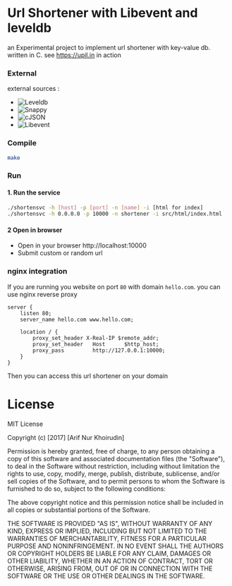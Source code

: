 # Url Shortener with Libevent and leveldb
an Experimental project to implement url shortener with key-value db. written in C. see https://upil.in in action

### External
external sources :

* ![Leveldb](https://github.com/google/leveldb)
* ![Snappy](https://github.com/google/snappy)
* ![cJSON](https://github.com/DaveGamble/cJSON)
* ![Libevent](https://github.com/nmathewson/Libevent)



### Compile
```bash
make
```

### Run

#### 1. Run the service
```bash
./shortensvc -h [host] -p [port] -n [name] -i [html for index]
./shortensvc -h 0.0.0.0 -p 10000 -n shortener -i src/html/index.html
```
#### 2 Open in browser

* Open in your browser http://localhost:10000
* Submit custom or random url

### nginx integration

If you are running you website on port ```80``` with domain ```hello.com```. you can use nginx reverse proxy

```
server {
    listen 80;
    server_name hello.com www.hello.com;

	location / {
        proxy_set_header X-Real-IP $remote_addr;
        proxy_set_header   Host      $http_host;
        proxy_pass         http://127.0.0.1:10000;
    }
}
```

Then you can access this url shortener on your domain

# License

MIT License

Copyright (c) [2017] [Arif Nur Khoirudin]

Permission is hereby granted, free of charge, to any person obtaining a copy
of this software and associated documentation files (the "Software"), to deal
in the Software without restriction, including without limitation the rights
to use, copy, modify, merge, publish, distribute, sublicense, and/or sell
copies of the Software, and to permit persons to whom the Software is
furnished to do so, subject to the following conditions:

The above copyright notice and this permission notice shall be included in all
copies or substantial portions of the Software.

THE SOFTWARE IS PROVIDED "AS IS", WITHOUT WARRANTY OF ANY KIND, EXPRESS OR
IMPLIED, INCLUDING BUT NOT LIMITED TO THE WARRANTIES OF MERCHANTABILITY,
FITNESS FOR A PARTICULAR PURPOSE AND NONINFRINGEMENT. IN NO EVENT SHALL THE
AUTHORS OR COPYRIGHT HOLDERS BE LIABLE FOR ANY CLAIM, DAMAGES OR OTHER
LIABILITY, WHETHER IN AN ACTION OF CONTRACT, TORT OR OTHERWISE, ARISING FROM,
OUT OF OR IN CONNECTION WITH THE SOFTWARE OR THE USE OR OTHER DEALINGS IN THE
SOFTWARE.
